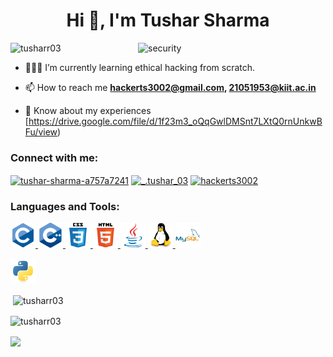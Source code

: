 <h1 align="center">Hi 👋, I'm Tushar Sharma</h1>
<!-- <h3 align="center">A Cyber Security Enthusiast who is interested in network security and information security and passionate about protecting digital assets and ensuring the security of electronic systems and networks.</h3> -->
<img align="right" alt="security" width="300" src="https://i.pinimg.com/originals/77/a4/b0/77a4b075f3ef37ca9503827d3c6fb021.gif">


<p align="left"> <img src="https://komarev.com/ghpvc/?username=tusharr03&label=Profile%20views&color=0e75b6&style=flat" alt="tusharr03" /> </p>



- 👨🏻‍💻 I’m currently learning ethical hacking from scratch.

- 📫 How to reach me **hackerts3002@gmail.com, 21051953@kiit.ac.in**

- 📄 Know about my experiences [https://drive.google.com/file/d/1f23m3_oQqGwlDMSnt7LXtQ0rnUnkwBFu/view)

<h3 align="left">Connect with me:</h3>
<p align="left">
<a href="https://linkedin.com/in/tushar-sharma-a757a7241" target="blank"><img align="center" src="https://raw.githubusercontent.com/rahuldkjain/github-profile-readme-generator/master/src/images/icons/Social/linked-in-alt.svg" alt="tushar-sharma-a757a7241" height="30" width="40" /></a>
<a href="https://instagram.com/_.tushar_03" target="blank"><img align="center" src="https://raw.githubusercontent.com/rahuldkjain/github-profile-readme-generator/master/src/images/icons/Social/instagram.svg" alt="_.tushar_03" height="30" width="40" /></a>
<a href="https://www.hackerrank.com/hackerts3002" target="blank"><img align="center" src="https://raw.githubusercontent.com/rahuldkjain/github-profile-readme-generator/master/src/images/icons/Social/hackerrank.svg" alt="hackerts3002" height="30" width="40" /></a>
</p>

<h3 align="left">Languages and Tools:</h3>
<p align="left"> <a href="https://www.cprogramming.com/" target="_blank" rel="noreferrer"> <img src="https://raw.githubusercontent.com/devicons/devicon/master/icons/c/c-original.svg" alt="c" width="40" height="40"/> </a> <a href="https://www.w3schools.com/cpp/" target="_blank" rel="noreferrer"> <img src="https://raw.githubusercontent.com/devicons/devicon/master/icons/cplusplus/cplusplus-original.svg" alt="cplusplus" width="40" height="40"/> </a> <a href="https://www.w3schools.com/css/" target="_blank" rel="noreferrer"> <img src="https://raw.githubusercontent.com/devicons/devicon/master/icons/css3/css3-original-wordmark.svg" alt="css3" width="40" height="40"/> </a> <a href="https://www.w3.org/html/" target="_blank" rel="noreferrer"> <img src="https://raw.githubusercontent.com/devicons/devicon/master/icons/html5/html5-original-wordmark.svg" alt="html5" width="40" height="40"/> </a> <a href="https://www.java.com" target="_blank" rel="noreferrer"> <img src="https://raw.githubusercontent.com/devicons/devicon/master/icons/java/java-original.svg" alt="java" width="40" height="40"/> </a> <a href="https://www.linux.org/" target="_blank" rel="noreferrer"> <img src="https://raw.githubusercontent.com/devicons/devicon/master/icons/linux/linux-original.svg" alt="linux" width="40" height="40"/> </a> <a href="https://www.mysql.com/" target="_blank" rel="noreferrer"> <img src="https://raw.githubusercontent.com/devicons/devicon/master/icons/mysql/mysql-original-wordmark.svg" alt="mysql" width="40" height="40"/> </a> </p> <img
src="https://raw.githubusercontent.com/devicons/devicon/master/icons/python/python-original.svg" alt="python" width="40" height="40"/> </a> </p>



<p>&nbsp;<img align="center" src="https://github-readme-stats.vercel.app/api?username=tusharr03&show_icons=true&locale=en" alt="tusharr03" /></p>

<p><img align="center" src="https://github-readme-streak-stats.herokuapp.com/?user=tusharr03&" alt="tusharr03" /></p>
<div align="left"><img src="https://github-readme-stats.vercel.app/api/top-langs/?username=tusharr03&hide_border=true&layout=compact" align="center" /></div>  

